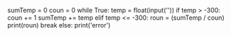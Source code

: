 sumTemp = 0
coun = 0
while True:
    temp = float(input(''))
    if temp > -300:
        coun += 1
        sumTemp += temp
    elif temp <= -300:
        roun = (sumTemp / coun)
        print(roun)
        break
    else:
        print('error')
